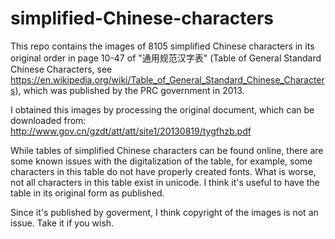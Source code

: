 # simplified-Chinese-characters
This repo contains the images of 8105 simplified Chinese characters in its original order in page 10-47 of "通用规范汉字表" (Table of General Standard Chinese Characters, see https://en.wikipedia.org/wiki/Table_of_General_Standard_Chinese_Characters), which was published by the PRC government in 2013.

I obtained this images by processing the original document, which can be downloaded from:
http://www.gov.cn/gzdt/att/att/site1/20130819/tygfhzb.pdf

While tables of simplified Chinese characters can be found online, there are some known issues with the digitalization of the table, for example, some characters in this table do not have properly created fonts. What is worse, not all characters in this table exist in unicode. I think it's useful to have the table in its original form as published.

Since it's published by goverment, I think copyright of the images is not an issue. Take it if you wish.
